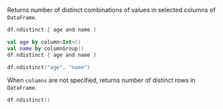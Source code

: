 [//]: # (title: ndistinct)

<!---IMPORT org.jetbrains.kotlinx.dataframe.samples.api.Access-->

Returns number of distinct combinations of values in selected columns of `DataFrame`.

<!---FUN ndistinctColumns-->
<tabs>
<tab title="Properties">

```kotlin
df.ndistinct { age and name }
```

</tab>
<tab title="Accessors">

```kotlin
val age by column<Int>()
val name by columnGroup()
df.ndistinct { age and name }
```

</tab>
<tab title="Strings">

```kotlin
df.ndistinct("age", "name")
```

</tab></tabs>
<!---END-->

When `columns` are not specified, returns number of distinct rows in `DataFrame`.

<!---FUN ndistinct-->
<tabs>
<tab title="Properties">

```kotlin
df.ndistinct()
```

</tab></tabs>
<!---END-->

